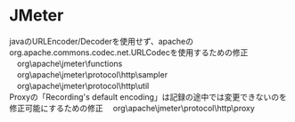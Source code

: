 # JMeter
javaのURLEncoder/Decoderを使用せず、apacheのorg.apache.commons.codec.net.URLCodecを使用するための修正
　org\apache\jmeter\functions  
　org\apache\jmeter\protocol\http\sampler  
　org\apache\jmeter\protocol\http\util  
Proxyの「Recording's default encoding」は記録の途中では変更できないのを修正可能にするための修正
　org\apache\jmeter\protocol\http\proxy  
